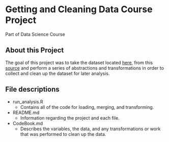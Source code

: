 # Getting and Cleaning Data Course Project

Part of Data Science Course

## About this Project
The goal of this project was to take the dataset located [here](https://d396qusza40orc.cloudfront.net/getdata%2Fprojectfiles%2FUCI%20HAR%20Dataset.zip), from this [source](http://archive.ics.uci.edu/ml/datasets/Human+Activity+Recognition+Using+Smartphones) and perform a series of abstractions and transformations in order to collect and clean up the dataset for later analysis.

## File descriptions
- run_analysis.R
  - Contains all of the code for loading, merging, and transforming.
- README.md
  - Information regarding the project and each file.
- CodeBook.md
  -  Describes the variables, the data, and any transformations or work that was performed to clean up the data.
